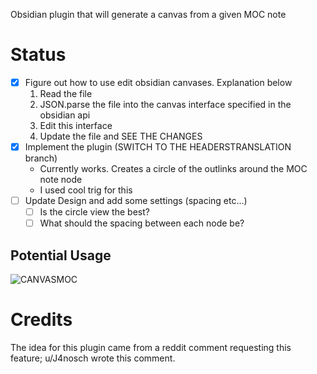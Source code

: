 Obsidian plugin that will generate a canvas from a given MOC note



# Status

- [x] Figure out how to use edit obsidian canvases. Explanation below
  1. Read the file
  2. JSON.parse the file into the canvas interface specified in the obsidian api
  3. Edit this interface
  4. Update the file and SEE THE CHANGES
- [x] Implement the plugin (SWITCH TO THE HEADERSTRANSLATION branch)
  - Currently works. Creates a circle of the outlinks around the MOC note node
  - I used cool trig for this
- [ ] Update Design and add some settings (spacing etc...)
  - [ ] Is the circle view the best?
  - [ ] What should the spacing between each node be?
## Potential Usage
![CANVASMOC](https://user-images.githubusercontent.com/88951499/209263622-b7f58d3d-d931-4a9a-b9c0-d30c3aae64de.gif)

# Credits
The idea for this plugin came from a reddit comment requesting this feature; u/J4nosch wrote this comment. 
